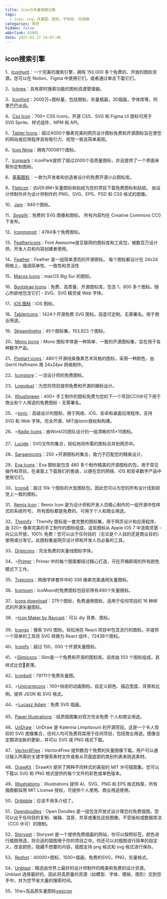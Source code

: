 ```yaml
---
title: Icon与矢量插画合集
tags:
  - icon，svg，矢量图，图标，字体库，3D插画
categories: 素材
hidden: false
abbrlink: 63991
date: 2023-03-27 14:07:06
---
```


## icon搜索引擎

1、[Iconhunt](https://www.iconhunt.site/)：一个完美的搜索引擎，拥有 150,000 多个免费的、开放的图标资源。您可以在 Notion、Figma 中使用它们，或者通过单击下载它们。

2、[Icônes](https://icones.js.org/)：具有即时搜索功能的图标资源管理器。

3、[Iconfont](https://www.iconfont.cn/)：2000万+图标量，包括图标，矢量插画，3D插画，字体库等，阿里巴巴出品。

4、[Css Icon](https://css.gg/)：700+ CSS Icons，开源 CSS、SVG 和 Figma UI 图标可用于 SVG Sprite、样式组件、NPM 和 API。

5、[Tabler Icons](https://tabler-icons.io/)：超过4000个像素完美的网页设计图标免费和开源图标旨在使您的网站或应用程序具有吸引力、视觉一致且简单美观。

6、[Icon Ninja](https://www.iconninja.com/)：拥有700081个图标。

7、[Iconpark](https://iconpark.oceanengine.com/home)：IconPark提供了超过2000个高质量图标，并且提供了一个界面来帮你定制图标。

8、[草莓图标](https://chuangzaoshi.com/icon/)：一款为开发者和创造者设计的免费开源小众图标库。

9、[Flaticon](https://www.flaticon.com/)：访问9.8M+矢量图标和贴纸为您的项目下载免费图标和贴纸。 由设计师制作并为设计师制作的 PNG、SVG、EPS、PSD 和 CSS 格式的图像。

10、[Jam](https://jam-icons.com/)：940个图标。

11、[Svgsilh](https://svgsilh.com/)：免费的 SVG 图像和图标。 所有内容均在 Creative Commons CC0 下发布。

12、[Iconmonstr](https://iconmonstr.com/)：4784多个免费图标。

13、[Feathericons](https://feathericons.com/)：Font Awesome是互联网的图标库和工具包，被数百万设计师，开发人员和内容创建者使用。

14、[Feather](https://feathericons.com/)：Feather 是一组简单漂亮的开源图标。 每个图标都设计在 24x24 网格上，强调简单性、一致性和灵活性

15、[Macos icons](https://macosicons.com/#/)：macOS Big Sur 的图标。

16、[Bootstrap Icons](https://icons.getbootstrap.com/)：免费、高质量、开源图标库，包含 1，800 多个图标。随心所欲地包含它们 - SVG、SVG 精灵或 Web 字体。

17、[iOS 图标](https://www.iosicongallery.com/)：iOS 图标。

18、[Tablericons](https://tablericons.com/)：1424个开源免费 SVG 图标。高度可定制。无需署名。用于商业用途。

19、[Streamlinehq](https://www.streamlinehq.com/icons)：45个图标集，153,923 个图标。

20、[Mono Iocns](https://icons.mono.company/)：Mono 图标字体是一种简单、一致的开源图标集，旨在用于各种数字产品。

21、[Pixelart icons](https://pixelarticons.com/)：480个开源线条像素艺术风格的图标，采用一种颜色，由 Gerrit Halfmann 用 24x24px 网格制作。

22、[Iconstore](https://iconstore.co/)：一流设计师的免费图标。

23、[Logodust](https://logodust.com/)：为您的项目提供免费和开源的徽标设计。

24、[Khushmeen](https://khushmeen.com/icons.html)：400+ 手工制作的图标免费为您的下一个项目CC0许可下用于商业和个人用途的免费图标 - 无需署名。

25、⭐️[Ionic](https://ionic.io/ionicons)：高级设计的图标，用于网络、iOS、安卓和桌面应用程序。支持 SVG 和 Web 字体。完全开源，MIT由Ionic授权和构建。

26、⭐️[Radix Icons](https://icons.radix-ui.com/)：由WorkOS团队设计的一组清晰的15×15图标。

27、[Lucide](https://lucide.dev/)：SVG文件的集合，轻松地将所需的图标合并到网页中。

28、[Sargamicons](https://sargamicons.com/)：250 +开源图标的集合，致力于匹配您的精美设计。

29、[Eva Icons](https://akveo.github.io/eva-icons/#/)：Eva 图标是包含 480 多个制作精美的开源图标的包，用于常见操作和项目。在桌面上下载我们的套装，以便在您的网络、iOS 和安卓数字产品中使用它们。

30、[Icons8](https://icons8.com/icons)：超过 10k 个图标的大型图标包，因此您可以为您的所有设计找到视觉上一致的图标。

31、[Remix Icon](https://remixicon.com/)：Remix Icon 是为设计师和开发人员精心制作的一组开源中性样式的系统符号。
所有图标都是免费的，可用于个人和商业用途。

32、[Themify](https://themify.me/themify-icons)：Themify 图标是一套完整的图标集，用于网页设计和应用程序，由 320+ 像素完美的手工制作的图标组成，这些图标从 Apple iOS 7 中汲取灵感 - 向公众开放，100% 免费！您可以出于任何目的（无论是个人目的还是商业目的）使用或分发它。此图标集是网页设计师和开发人员必备的工具。

33、[Dripicons](http://demo.amitjakhu.com/dripicons/)：完全免费的矢量线图标字体。

34、⭐️[Primer](https://primer.style/design/foundations/icons)：Primer 中的每个图案都经过精心打造，可在开箱即用的所有颜色模式下工作。

35、[Typicons](https://www.s-ings.com/typicons/)：网络字体套件中的 336 像素完美通用矢量图标。

36、[Icomoon](https://icomoon.io/#preview-free)：IcoMoon的免费图标包目前带有490个矢量图标。

37、[Icons download](https://icons.download/)：275个图标，免费通用图标，适用于任何项目的 16 种样式的开源矢量图标。

38、⭐️[Icon Maker by Raycast](https://icon.ray.so/)：可以 diy 背景、图标。

39、[Icongo](https://icongo.github.io/)：搜索 SVG 图标。轻松地在 React 项目中包含流行的图标，并提供一个简单的工具将 SVG 转换为 React 组件，72438个图标。

40、[Iconify](https://iconify.design/)：超过 150，000 个开源矢量图标。

41、⭐️[Slimicons](https://slimicons.com/)：Slim是一个免费和开源的图标库。该库由 103 个图标组成，其样式比您🤍更薄。

42、[Iconbolt](https://www.iconbolt.com/)：79711个免费矢量图。

43、⭐️[Unicornicons](https://unicornicons.com/)：100+俏皮的动画图标。自定义颜色、描边宽度、背景和比例。提供 JSON 和 SVG 格式。

44、⭐️[Lucasz Adam](https://lukaszadam.com/illustrations)：免费 SVG 插画。

45、[Paper Illustrations](https://iconscout.com/paper-illustrations)：纸质插图集对双方完全免费 个人和商业用途。

46、[UnDraw](https://undraw.co/illustrations)：UnDraw 是 Katerina Limpitsouni 的开源项目。这是一个令人惊叹的 SVG 图像集合，任何人均可免费将其用于任何项目，包括商业用途。图像会定期添加新的更新，并可以 SVG 或 PNG 格式下载。

47、[Vector4Free](https://www.vector4free.com/)：Vector4Free 提供数百个免费的矢量图像下载。用户可以通过输入所需的关键字搜索素材文件或者从页面底部的类别列表来挑选素材。

48、[DrawKit](https://www.drawkit.io/)：DrawKit 提供了两种不同样式的美丽的 MIT 许可插图集。您可以下载以 SVG 和 PNG 格式提供的每个文件的彩色或单色版本。

49、[Illlustrations](https://illlustrations.co/)：illlustrations 提供 AI、SVG、PNG 和 EPS 格式档案，所有插图都採用 MIT License 授权，可提供个人使用、商业用途使用。

50、[Dribbble](https://dribbble.com/)：应该不用多介绍了。

51、[Opendoodles](https://www.opendoodles.com/)：Open Doodles 是一组包含开放式设计理念的免费插图。您可以出于任何目的复制、编辑、混音、共享或重绘这些图像，不受版权或数据库法（CC0 许可）的限制。

52、[Storyset](https://storyset.com/)：Storyset 是一个提供免费插画的网站，你可以按照标签，颜色进行插图筛选，将合适的插图用于你的项目之中。你还可以对插图进行简单的自定义，改变颜色，隐藏不想要的内容，插图支持 png 格式和 svg 格式进行保存。

53、[Reshot](https://www.reshot.com/)：40000+图标，1500+插画，免费的SVG，PNG，矢量格式。

54、[Unblast](https://unblast.com/)：精选由世界上最好的设计师制作的精美和免费的设计资源。Unblast 选择最好的，因此将高质量的资源（如模型、字体、模板、图形）交到您手中，并为您节省大量的搜索时间。

55、10w+高品质矢量图标[yesicon](https://yesicon.app/)
